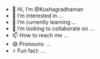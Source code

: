 - 👋 Hi, I’m @Kushagradhaman
- 👀 I’m interested in ...
- 🌱 I’m currently learning ...
- 💞️ I’m looking to collaborate on ...
- 📫 How to reach me ...
- 😄 Pronouns: ...
- ⚡ Fun fact: ...

<!---
Kushagradhaman/Kushagradhaman is a ✨ special ✨ repository because its `README.md` (this file) appears on your GitHub profile.
You can click the Preview link to take a look at your changes.
--->

